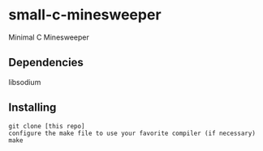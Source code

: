 # small-c-minesweeper

Minimal C Minesweeper

## Dependencies
libsodium

## Installing
```
git clone [this repo]
configure the make file to use your favorite compiler (if necessary)
make
```
